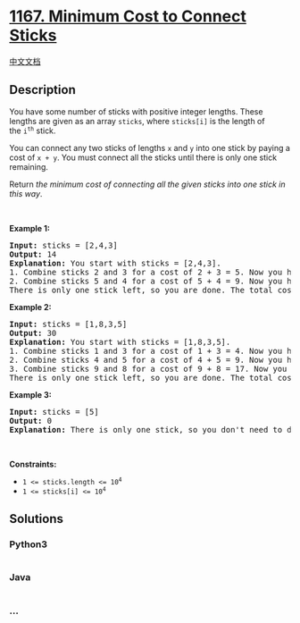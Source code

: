 # [1167. Minimum Cost to Connect Sticks](https://leetcode.com/problems/minimum-cost-to-connect-sticks)

[中文文档](/solution/1100-1199/1167.Minimum%20Cost%20to%20Connect%20Sticks/README.md)

## Description

<p>You have some number of sticks with positive integer lengths. These lengths are given as an array&nbsp;<code>sticks</code>, where&nbsp;<code>sticks[i]</code>&nbsp;is the length of the&nbsp;<code>i<sup>th</sup></code>&nbsp;stick.</p>

<p>You can connect any two sticks of lengths <code>x</code> and <code>y</code> into one stick&nbsp;by paying a cost of <code>x + y</code>. You must connect&nbsp;all the sticks until there is only one stick remaining.</p>

<p>Return&nbsp;<em>the minimum cost of connecting all the given sticks into one stick in this way</em>.</p>

<p>&nbsp;</p>
<p><strong>Example 1:</strong></p>

<pre>
<strong>Input:</strong> sticks = [2,4,3]
<strong>Output:</strong> 14
<strong>Explanation:</strong>&nbsp;You start with sticks = [2,4,3].
1. Combine sticks 2 and 3 for a cost of 2 + 3 = 5. Now you have sticks = [5,4].
2. Combine sticks 5 and 4 for a cost of 5 + 4 = 9. Now you have sticks = [9].
There is only one stick left, so you are done. The total cost is 5 + 9 = 14.
</pre>

<p><strong>Example 2:</strong></p>

<pre>
<strong>Input:</strong> sticks = [1,8,3,5]
<strong>Output:</strong> 30
<strong>Explanation:</strong> You start with sticks = [1,8,3,5].
1. Combine sticks 1 and 3 for a cost of 1 + 3 = 4. Now you have sticks = [4,8,5].
2. Combine sticks 4 and 5 for a cost of 4 + 5 = 9. Now you have sticks = [9,8].
3. Combine sticks 9 and 8 for a cost of 9 + 8 = 17. Now you have sticks = [17].
There is only one stick left, so you are done. The total cost is 4 + 9 + 17 = 30.
</pre>

<p><strong>Example 3:</strong></p>

<pre>
<strong>Input:</strong> sticks = [5]
<strong>Output:</strong> 0
<strong>Explanation:</strong> There is only one stick, so you don&#39;t need to do anything. The total cost is 0.
</pre>

<p>&nbsp;</p>
<p><strong>Constraints:</strong></p>

<ul>
	<li><code><span>1 &lt;= sticks.length &lt;= 10<sup>4</sup></span></code></li>
	<li><code><span>1 &lt;= sticks[i] &lt;= 10<sup>4</sup></span></code></li>
</ul>


## Solutions

<!-- tabs:start -->

### **Python3**

```python

```

### **Java**

```java

```

### **...**

```

```

<!-- tabs:end -->
